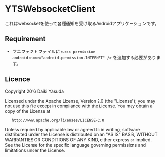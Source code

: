 YTSWebsocketClient
====

これはwebsocketを使って各種通知を受け取るAndroidアプリケーションです。

## Requirement

* マニフェストファイルに`<uses-permission android:name="android.permission.INTERNET" />`
を追加する必要があります。


## Licence

   Copyright 2016 Daiki Yasuda

   Licensed under the Apache License, Version 2.0 (the "License");
   you may not use this file except in compliance with the License.
   You may obtain a copy of the License at

       http://www.apache.org/licenses/LICENSE-2.0

   Unless required by applicable law or agreed to in writing, software
   distributed under the License is distributed on an "AS IS" BASIS,
   WITHOUT WARRANTIES OR CONDITIONS OF ANY KIND, either express or implied.
   See the License for the specific language governing permissions and
   limitations under the License.